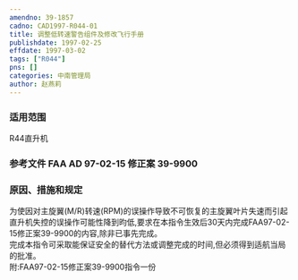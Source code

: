 ```yaml
---
amendno: 39-1857  
cadno: CAD1997-R044-01  
title: 调整低转速警告组件及修改飞行手册  
publishdate: 1997-02-25  
effdate: 1997-03-02  
tags: ["R044"]  
pns: []  
categories: 中南管理局  
author: 赵燕莉  
---
```

  
### 适用范围  
R44直升机  
  
<!--more-->  
### 参考文件    FAA AD 97-02-15 修正案 39-9900  
  
### 原因、措施和规定  
为使因对主旋翼(M/R)转速(RPM)的误操作导致不可恢复的主旋翼叶片失速而引起直升机失控的误操作可能性降到昀低,要求在本指令生效后30天内完成FAA97-02-15修正案39-9900的内容,除非已事先完成。  
    完成本指令可采取能保证安全的替代方法或调整完成的时间,但必须得到适航当局 的批准。  
附:FAA97-02-15修正案39-9900指令一份  

